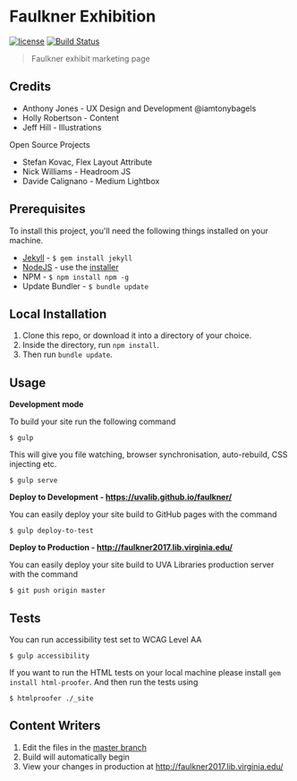 # Faulkner Exhibition

[![license][license-image]][license-url] [![Build Status][travis-image]][travis-url]
> Faulkner exhibit marketing page

## Credits

* Anthony Jones - UX Design and Development @iamtonybagels
* Holly Robertson - Content
* Jeff Hill - Illustrations

Open Source Projects

* Stefan Kovac, Flex Layout Attribute
* Nick Williams - Headroom JS
* Davide Calignano - Medium Lightbox

## Prerequisites

To install this project, you'll need the following things installed on your machine.

* [Jekyll](http://jekyllrb.com/) - `$ gem install jekyll`
* [NodeJS](http://nodejs.org) - use the [installer](https://nodejs.org/en/download/)
* NPM - `$ npm install npm -g`
* Update Bundler - `$ bundle update`

## Local Installation

1. Clone this repo, or download it into a directory of your choice.
2. Inside the directory, run `npm install`.
3. Then run `bundle update`.

## Usage

**Development mode**

To build your site run the following command

```shell
$ gulp
```

This will give you file watching, browser synchronisation, auto-rebuild, CSS injecting etc.

```shell
$ gulp serve
```

**Deploy to Development - https://uvalib.github.io/faulkner/**

You can easily deploy your site build to GitHub pages with the command
```shell
$ gulp deploy-to-test
```
**Deploy to Production - http://faulkner2017.lib.virginia.edu/**

You can easily deploy your site build to UVA Libraries production server with the command
```shell
$ git push origin master
```

## Tests
You can run accessibility test set to WCAG Level AA
```shell
$ gulp accessibility
```

If you want to run the HTML tests on your local machine please install `gem install html-proofer`. And then run the tests using
```shell
$ htmlproofer ./_site
```

[license-image]: https://img.shields.io/badge/license-ISC-blue.svg
[license-url]: https://github.com/uvalib/faulkner/blob/master/LICENSE
[travis-image]: https://travis-ci.org/uvalib/faulkner.svg?branch=master
[travis-url]: https://travis-ci.org/uvalib/faulkner

## Content Writers
1. Edit the files in the [master branch](https://github.com/uvalib/faulkner/tree/master)
2. Build will automatically begin
3. View your changes in production at http://faulkner2017.lib.virginia.edu/

